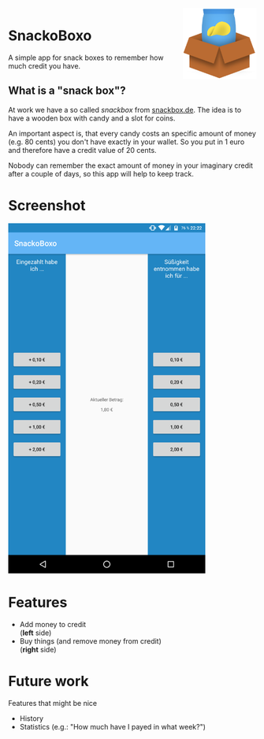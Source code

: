 <img width=150 align="right" src="app/src/main/res/drawable/snackoboxo_logo.png"/>

# SnackoBoxo
A simple app for snack boxes to remember how much credit you have.

## What is a "snack box"?
At work we have a so called *snackbox* from [snackbox.de](http://www.snackbox.de). The idea is to have a wooden box with candy and a slot for coins.

An important aspect is, that every candy costs an specific amount of money (e.g. 80 cents) you don't have exactly in your wallet. So you put in 1 euro and therefore have a credit value of 20 cents.

Nobody can remember the exact amount of money in your imaginary credit after a couple of days, so this app will help to keep track.

# Screenshot
<img width=400 src="screenshot.png"/>

# Features
* Add money to credit<br>
(**left** side)
* Buy things (and remove money from credit)<br>
(**right** side)

# Future work
Features that might be nice

* History
* Statistics (e.g.: "How much have I payed in what week?")
